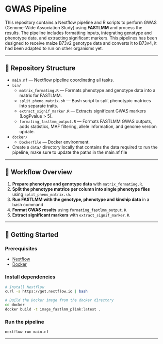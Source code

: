 # GWAS Pipeline

This repository contains a Nextflow pipeline and R scripts to perform GWAS (Genome-Wide Association Study) using **FASTLMM** and process the results. The pipeline includes formatting inputs, integrating genotype and phenotype data, and extracting significant markers. This pipelines has been designed to receive maize B73v2 genotype data and converts it to B73v4, it had been adapted to run on other organisms yet.

---

## 📁 Repository Structure

- `main.nf` — Nextflow pipeline coordinating all tasks.
- `bin/`
    - `matrix_formating.R` — Formats phenotype and genotype data into a matrix for FASTLMM.
    - `split_pheno_matrix.sh` — Bash script to split phenotypic matrices into separate traits.
    - `extract_signif_marker.R` — Extracts significant GWAS markers (LogPvalue > 5).
    - `formating_fastlmm_output.R` — Formats FASTLMM GWAS outputs, adds statistics, MAF filtering, allele information, and genome version update.
- `docker/`
  - `Dockerfile` — Docker environment.
- Create a `data/` directory locally that contains the data required to run the pipeline, make sure to update the paths in the main.nf file

---

## 🧪 Workflow Overview

1. **Prepare phenotype and genotype data** with `matrix_formating.R`.
2. **Split the phenotype matrice per column into single phenotype files** using `split_pheno_matrix.sh`.
3. **Run FASTLMM with the genotype, phenotype and kinship data** in a bash command
3. **Format GWAS results** using `formating_fastlmm_output.R`.
4. **Extract significant markers** with `extract_signif_marker.R`.
---

## 🚀 Getting Started

### Prerequisites

- [Nextflow](https://www.nextflow.io/)
- [Docker](https://www.docker.com/)

### Install dependencies

```bash
# Install Nextflow
curl -s https://get.nextflow.io | bash

# Build the Docker image from the docker directory
cd docker
docker build -t image_fastlmm_plink:latest .
```

### Run the pipeline

```bash
nextflow run main.nf 
```

---
